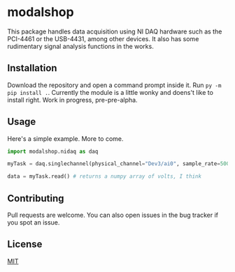 # modalshop

This package handles data acquisition using NI DAQ hardware such as the PCI-4461 or the USB-4431, among other devices. It also has some rudimentary signal analysis functions in the works.

## Installation

Download the repository and open a command prompt inside it. Run `py -m pip install .`. Currently the module is a little wonky and doens't like to install right. Work in progress, pre-pre-alpha.

## Usage

Here's a simple example. More to come.

```python
import modalshop.nidaq as daq

myTask = daq.singlechannel(physical_channel="Dev3/ai0", sample_rate=50000, ICP=True, number_of_samples=1000, DCcoupling=False)

data = myTask.read() # returns a numpy array of volts, I think
```

## Contributing
Pull requests are welcome. You can also open issues in the bug tracker if you spot an issue.

## License
[MIT](https://choosealicense.com/licenses/mit/)